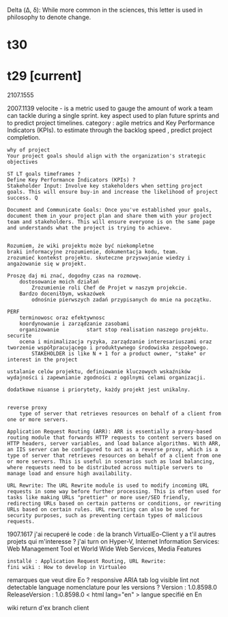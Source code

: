 Delta (Δ, δ): While more common in the sciences, this letter is used in philosophy to denote change.


# t30
# t29 [current] 

2107.1555


2007.1139
    velocite - is a metric used to gauge the amount of work a team can tackle during a single sprint. key aspect used to plan future sprints and to predict project timelines.
    category : agile metrics and Key Performance Indicators (KPIs).
    to estimate through the backlog speed , predict project completion.


        

    why of project
    Your project goals should align with the organization's strategic objectives

    ST LT goals timeframes ? 
    Define Key Performance Indicators (KPIs) ? 
    Stakeholder Input: Involve key stakeholders when setting project goals. This will ensure buy-in and increase the likelihood of project success. Q

    Document and Communicate Goals: Once you've established your goals, document them in your project plan and share them with your project team and stakeholders. This will ensure everyone is on the same page and understands what the project is trying to achieve.


    Rozumiem, że wiki projektu może być niekompletne
    braki informacyjne zrozumienie, dokumentacja kodu, team.
    zrozumieć kontekst projektu. skuteczne przyswajanie wiedzy i  angażowanie się w projekt.

    Proszę daj mi znać, dogodny czas na rozmowę.
        dostosowanie moich działań
            Zrozumienie roli Chef de Projet w naszym projekcie.
        Bardzo doceniłbym, wskazówek 
            odnośnie pierwszych zadań przypisanych do mnie na początku.

    PERF 
        terminowosc oraz efektywnosc 
        koordynowanie i zarządzanie zasobami
        organizowanie         start stop realisation naszego projektu.
    securite 
        ocena i minimalizacja ryzyka, zarządzanie interesariuszami oraz tworzenie współpracującego i produktywnego środowiska zespołowego.
            STAKEHOLDER is like N + 1 for a product owner, "stake" or interest in the project
    
    ustalanie celów projektu, definiowanie kluczowych wskaźników wydajności i zapewnianie zgodności z ogólnymi celami organizacji.
    
    dodatkowe niuanse i priorytety, każdy projekt jest unikalny.


    reverse proxy
        type of server that retrieves resources on behalf of a client from one or more servers.

    Application Request Routing (ARR): ARR is essentially a proxy-based routing module that forwards HTTP requests to content servers based on HTTP headers, server variables, and load balance algorithms. With ARR, an IIS server can be configured to act as a reverse proxy, which is a type of server that retrieves resources on behalf of a client from one or more servers. This is useful in scenarios such as load balancing, where requests need to be distributed across multiple servers to manage load and ensure high availability.

    URL Rewrite: The URL Rewrite module is used to modify incoming URL requests in some way before further processing. This is often used for tasks like making URLs "prettier" or more user/SEO friendly, redirecting URLs based on certain patterns or conditions, or rewriting URLs based on certain rules. URL rewriting can also be used for security purposes, such as preventing certain types of malicious requests.

1907.1617
    j'ai recuperé le code : de la branch VirtualEo-Client
        y a t'il autres projets qui m'interesse ? 
    j'ai turn on Hyper-V, Internet Information Services: Web Management Tool et World Wide Web Services, Media Features

    installé : Application Request Routing, URL Rewrite:
    fini wiki : How to develop in Virtualeo
    
remarques 
    que veut dire Eo ? 
    responsive
    ARIA tab 
    log visible lint
    not detectable language
    nomenclature pour les versions ? 
        Version : 1.0.8598.0
        ReleaseVersion : 1.0.8598.0
    < html lang="en" > langue specifié en En

wiki return d'ex
    branch client